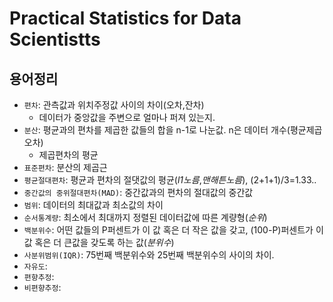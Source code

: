 # Practical Statistics for Data Scientistts
## 용어정리
- `편차`: 관측값과 위치주정값 사이의 차이(오차,잔차)
    - 데이터가 중앙값을 주변으로 얼마나 퍼져 있는지.
- `분산`: 평균과의 편차를 제곱한 값들의 합을 n-1로 나눈값. n은 데이터 개수(평균제곱오차)
    - 제곱편차의 평균
- `표준편차`: 분산의 제곱근
- `평균절대편차`: 평균과 편차의 절댓값의 평균(_l1노름_,_맨해튼노름_), (2+1+1)/3=1.33..
- `중간값의 중위절대편차(MAD)`: 중간값과의 편차의 절대값의 중간값 
- `범위`: 데이터의 최대값과 최소값의 차이 
- `순서통계량`: 최소에서 최대까지 정렬된 데이터값에 따른 계량형(_순위_)
- `백분위수`: 어떤 값들의 P퍼센트가 이 값 혹은 더 작은 값을 갖고, (100-P)퍼센트가 이값 혹은 더 큰값을 갖도록 하는 값(_분위수_)
- `사분위범위(IQR)`: 75번째 백분위수와 25번째 백분위수의 사이의 차이.
- `자유도`:
- `편향추정`:
- `비편향추정`: